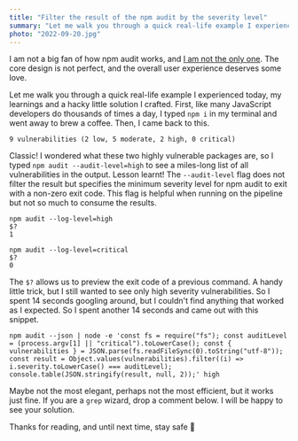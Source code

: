 ```yaml
---
title: "Filter the result of the npm audit by the severity level"
summary: "Let me walk you through a quick real-life example I experienced today, my learnings and a hacky little solution I crafted."
photo: "2022-09-20.jpg"
---
```


I am not a big fan of how npm audit works, and [I am not the only one](https://overreacted.io/npm-audit-broken-by-design/). The core design is not perfect, and the overall user experience deserves some love.

Let me walk you through a quick real-life example I experienced today, my learnings and a hacky little solution I crafted. First, like many JavaScript developers do thousands of times a day, I typed `npm i` in my terminal and went away to brew a coffee. Then, I came back to this.

```
9 vulnerabilities (2 low, 5 moderate, 2 high, 0 critical)
```

Classic! I wondered what these two highly vulnerable packages are, so I typed `npm audit --audit-level=high` to see a miles-long list of all vulnerabilities in the output. Lesson learnt! The `--audit-level` flag does not filter the result but specifies the minimum severity level for npm audit to exit with a non-zero exit code. This flag is helpful when running on the pipeline but not so much to consume the results.

```
npm audit --log-level=high
$?
1
```

```
npm audit --log-level=critical
$?
0
```

The `$?` allows us to preview the exit code of a previous command. A handy little trick, but I still wanted to see only high severity vulnerabilities. So I spent 14 seconds googling around, but I couldn't find anything that worked as I expected. So I spent another 14 seconds and came out with this snippet.

```
npm audit --json | node -e 'const fs = require("fs"); const auditLevel = (process.argv[1] || "critical").toLowerCase(); const { vulnerabilities } = JSON.parse(fs.readFileSync(0).toString("utf-8")); const result = Object.values(vulnerabilities).filter((i) => i.severity.toLowerCase() === auditLevel); console.table(JSON.stringify(result, null, 2));' high
```

Maybe not the most elegant, perhaps not the most efficient, but it works just fine. If you are a `grep` wizard, drop a comment below. I will be happy to see your solution.

Thanks for reading, and until next time, stay safe 👋
